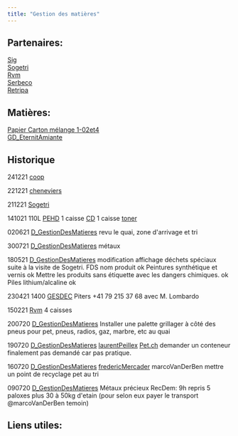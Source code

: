 ```yaml
---
title: "Gestion des matières"
---
```


## Partenaires:
[Sig](notes/gestionDesMatieres/fournisseurGestionDesMatieres/Sig.md)\
[Sogetri](notes/gestionDesMatieres/fournisseurGestionDesMatieres/Sogetri.md)\
[Rvm](notes/gestionDesMatieres/fournisseurGestionDesMatieres/Rvm.md)\
[Serbeco](notes/gestionDesMatieres/fournisseurGestionDesMatieres/Serbeco.md)\
[Retripa](notes/gestionDesMatieres/fournisseurGestionDesMatieres/Retripa.md)

## Matières:
[Papier Carton mélange 1-02et4](notes/equipements/consommables/PapierCartonMelange1-02et4.md)\
[GD_EternitAmiante](notes/gestionDesMatieres/GD_EternitAmiante.md)


## Historique
241221 [coop](notes/utilisateurs/fournisseurs/coop.md)

221221 [cheneviers](notes/gestionDesMatieres/fournisseurGestionDesMatieres/cheneviers.md) 

211221 [Sogetri](notes/gestionDesMatieres/fournisseurGestionDesMatieres/Sogetri.md) 

141021 110L [PEHD](PEHD) 1 caisse [CD](CD) 1 caisse [toner](toner)

020621 [D_GestionDesMatieres](notes/departements/D_GestionDesMatieres.md) revu le quai, zone d'arrivage et tri

300721 [D_GestionDesMatieres](notes/departements/D_GestionDesMatieres.md) métaux

180521 [D_GestionDesMatieres](notes/departements/D_GestionDesMatieres.md) modification affichage déchets spéciaux suite à la visite de Sogetri. FDS nom produit ok
Peintures synthétique et vernis ok
Mettre les produits sans étiquette avec les dangers chimiques. ok
Piles lithium/alcaline ok

230421 1400 [GESDEC](notes/gestionDesMatieres/fournisseurGestionDesMatieres/GESDEC.md) Piters +41 79 215 37 68 avec M. Lombardo 

150221 [Rvm](notes/gestionDesMatieres/fournisseurGestionDesMatieres/Rvm.md) 4 caisses

200720 [D_GestionDesMatieres](notes/departements/D_GestionDesMatieres.md) Installer une palette grillager à côté des pneus pour pet, pneus, radios, gaz, marbre, etc au quai

190720 [D_GestionDesMatieres](notes/departements/D_GestionDesMatieres.md) [laurentPeillex](notes/utilisateurs/beneficiaires/laurentPeillex.md) [Pet.ch](http://Pet.ch) demander un conteneur finalement pas demandé car pas pratique.

160720 [D_GestionDesMatieres](notes/departements/D_GestionDesMatieres.md) [fredericMercader](notes/utilisateurs/beneficiaires/fredericMercader.md) marcoVanDerBen mettre un point de recyclage pet au tri

090720 [D_GestionDesMatieres](notes/departements/D_GestionDesMatieres.md)  Métaux précieux RecDem: 9h repris 5 paloxes plus 30 à 50kg d'etain (pour selon eux payer le transport @marcoVanDerBen  temoin)

## Liens utiles:
